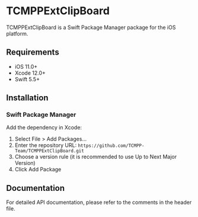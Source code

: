 # TCMPPExtClipBoard

TCMPPExtClipBoard is a Swift Package Manager package for the iOS platform.

## Requirements

- iOS 11.0+
- Xcode 12.0+
- Swift 5.5+

## Installation

### Swift Package Manager

Add the dependency in Xcode:

1. Select File > Add Packages...
2. Enter the repository URL: `https://github.com/TCMPP-Team/TCMPPExtClipBoard.git`
3. Choose a version rule (it is recommended to use Up to Next Major Version)
4. Click Add Package

## Documentation

For detailed API documentation, please refer to the comments in the header file.
